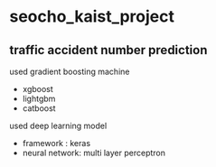  seocho_kaist_project
=======================

traffic accident number prediction 
----------------------------

used gradient boosting machine
- xgboost
- lightgbm
- catboost 

used deep learning model 
- framework : keras 
- neural network: multi layer perceptron

